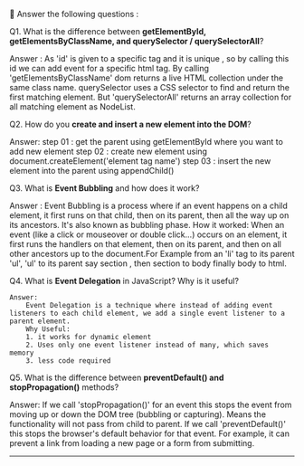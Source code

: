📁 Answer the following questions :

Q1. What is the difference between **getElementById, getElementsByClassName, and querySelector / querySelectorAll**?

Answer :
      As 'id' is given to a specific tag and it is unique , so by calling this id we can add event for a specific html tag.
      By calling 'getElementsByClassName' dom returns a live HTML collection under the same class name.
      querySelector uses a CSS selector to find and return the first matching element.
      But  'querySelectorAll' returns an array collection for all matching element as NodeList.


Q2. How do you **create and insert a new element into the DOM**?

Answer: 
    step 01 : get the parent using getElementById where you want to add new element
    step 02 : create new element using  document.createElement('element tag name')
    step 03 : insert the new element into the parent using appendChild()
    

Q3. What is **Event Bubbling** and how does it work?

Answer :
    Event Bubbling is a process where if an event happens on a child element, it first runs on that child, then on its parent, then all the way up on its ancestors. It's also known as bubbling phase.
    How it worked:
    When an event (like a click or mouseover or double click...) occurs on an element, it first runs the handlers on that element, then on its parent, and then on all other ancestors up to the document.For Example from an 'li' tag to its parent 'ul', 'ul' to its parent say section , then section to body finally body to html. 

Q4. What is **Event Delegation** in JavaScript? Why is it useful?

    Answer:
        Event Delegation is a technique where instead of adding event listeners to each child element, we add a single event listener to a parent element.
        Why Useful:
        1. it works for dynamic element
        2. Uses only one event listener instead of many, which saves memory
        3. less code required

Q5. What is the difference between **preventDefault() and stopPropagation()** methods?

Answer: 
    If we call 'stopPropagation()' for an event this stops the event from moving up or down the DOM tree (bubbling or capturing). Means the functionality will not pass from child to parent.
    If we call 'preventDefault()' this stops the browser's default behavior for that event. For example, it can prevent a link from loading a new page or a form from submitting.

---